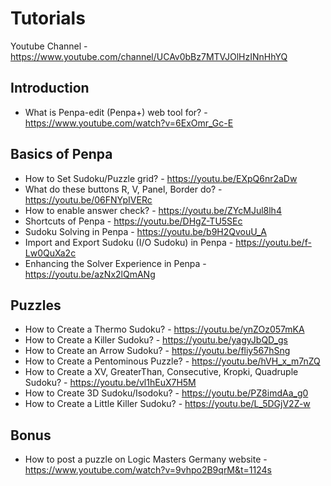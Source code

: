 # Tutorials
Youtube Channel - https://www.youtube.com/channel/UCAv0bBz7MTVJOlHzINnHhYQ

## Introduction
* What is Penpa-edit (Penpa+) web tool for? - https://www.youtube.com/watch?v=6ExOmr_Gc-E

## Basics of Penpa
* How to Set Sudoku/Puzzle grid? - https://youtu.be/EXpQ6nr2aDw
* What do these buttons R, V, Panel, Border do? - https://youtu.be/06FNYpIVERc
* How to enable answer check? - https://youtu.be/ZYcMJul8lh4
* Shortcuts of Penpa - https://youtu.be/DHgZ-TU5SEc
* Sudoku Solving in Penpa - https://youtu.be/b9H2QvouU_A
* Import and Export Sudoku (I/O Sudoku) in Penpa - https://youtu.be/f-Lw0QuXa2c
* Enhancing the Solver Experience in Penpa - https://youtu.be/azNx2lQmANg

## Puzzles
* How to Create a Thermo Sudoku? - https://youtu.be/ynZOz057mKA
* How to Create a Killer Sudoku? - https://youtu.be/yagyJbQD_gs
* How to Create an Arrow Sudoku? - https://youtu.be/fliy567hSng
* How to Create a Pentominous Puzzle? - https://youtu.be/hVH_x_m7nZQ
* How to Create a XV, GreaterThan, Consecutive, Kropki, Quadruple Sudoku? - https://youtu.be/vl1hEuX7H5M
* How to Create 3D Sudoku/Isodoku? - https://youtu.be/PZ8imdAa_g0
* How to Create a Little Killer Sudoku? - https://youtu.be/L_5DGjV2Z-w

## Bonus
* How to post a puzzle on Logic Masters Germany website - https://www.youtube.com/watch?v=9vhpo2B9qrM&t=1124s
